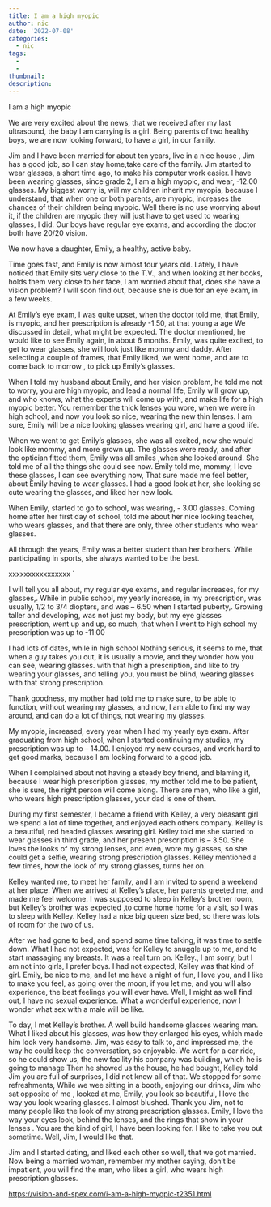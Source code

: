 ```yaml
---
title: I am a high myopic
author: nic
date: '2022-07-08'
categories:
  - nic
tags:
  - 
  - 
thumbnail: 
description: 
---
```


I am a high myopic




We are very excited about the news, that we received after my last ultrasound, the baby I am carrying is a girl.
Being parents of two healthy boys, we are now looking forward, to have a girl, in our family.


Jim and I have been married for about ten years, live in a nice house , Jim has a good job, so I can stay home,take care of the family.
Jim started to wear glasses, a short time ago, to make his computer work easier.
I have been wearing glasses, since grade 2, I am a high myopic, and wear, -12.00 glasses.
My biggest worry is, will my children inherit my myopia, because I understand, that when one or both parents,
are myopic, increases the chances of their children being myopic.
Well there is no use worrying about it, if the children are myopic they will just have to get used to wearing glasses, I did.
Our boys have regular eye exams, and according the doctor both have 20/20 vision.




We now have a daughter, Emily, a healthy, active baby.




Time goes fast, and Emily is now almost four years old.
Lately, I have noticed that Emily sits very close to the T.V., and when looking at her books,
holds them very close to her face, I am worried about that, does she have a vision problem? 
I will soon find out, because she is due for an eye exam, in a few weeks.




At Emily’s eye exam, I was quite upset, when the doctor told me, that Emily, is myopic, 
and her prescription is already -1.50, at that young a age
We discussed in detail, what might be expected.
The doctor mentioned, he would like to see Emily again, in about 6 months.
Emily, was quite excited, to get to wear glasses, she will look just like mommy and daddy.
After selecting a couple of frames, that Emily liked, we went home, and are to come back to morrow ,
to pick up Emily’s glasses.




When I told my husband about Emily, and her vision problem, he told me not to worry, you are high myopic,
and lead a normal life, Emily will grow up, and who knows, what the experts will come up with, 
and make life for a high myopic better. 
You remember the thick lenses you wore, when we were in high school, and now you look so nice,
wearing the new thin lenses.
I am sure, Emily will be a nice looking glasses wearing girl, and have a good life.




When we went to get Emily’s glasses, she was all excited, now she would look like mommy, and more grown up.
The glasses were ready, and after the optician fitted them, Emily was all smiles ,when she looked around.
She told me of all the things she could see now.
Emily told me, mommy, I love these glasses, I can see everything now,
That sure made me feel better, about Emily having to wear glasses.
I had a good look at her, she looking so cute wearing the glasses, and liked her new look.




When Emily, started to go to school, was wearing, - 3.00 glasses.
Coming home after her first day of school, told me about her nice looking teacher, who wears glasses,
and that there are only, three other students who wear glasses.




All through the years, Emily was a better student than her brothers.
While participating in sports, she always wanted to be the best.


xxxxxxxxxxxxxxxx
`


I will tell you all about, my regular eye exams, and regular increases, for my glasses,.
While in public school, my yearly increase, in my prescription, was usually, 1/2 to 3/4 diopters, and was – 6.50
when I started puberty,.
Growing taller and developing, was not just my body, but my eye glasses prescription, went up and up, 
so much, that when I went to high school my prescription was up to -11.00


I had lots of dates, while in high school
Nothing serious, it seems to me, that when a guy takes you out, it is usually a movie, and they wonder how you can see,
wearing glasses. with that high a prescription, and like to try wearing your glasses, and telling you, you must be blind, 
wearing glasses with that strong prescription.


Thank goodness, my mother had told me to make sure, to be able to function, without wearing my glasses,
and now, I am able to find my way around, and can do a lot of things, not wearing my glasses.




My myopia, increased, every year when I had my yearly eye exam.
After graduating from high school, when I started continuing my studies, my prescription was up to – 14.00.
I enjoyed my new courses, and work hard to get good marks, because I am looking forward to a good job.




When I complained about not having a steady boy friend, and blaming it, because I wear high prescription glasses,
my mother told me to be patient, she is sure, the right person will come along.
There are men, who like a girl, who wears high prescription glasses, your dad is one of them.




During my first semester, I became a friend with Kelley, a very pleasant girl
we spend a lot of time together, and enjoyed each others company.
Kelley is a beautiful, red headed glasses wearing girl.
Kelley told me she started to wear glasses in third grade, and her present prescription is – 3.50.
She loves the looks of my strong lenses, and even, wore my glasses, so she could get a selfie, 
wearing strong prescription glasses.
Kelley mentioned a few times, how the look of my strong glasses, turns her on.




Kelley wanted me, to meet her family, and I am invited to spend a weekend at her place.
When we arrived at Kelley’s place, her parents greeted me, and made me feel welcome.
I was supposed to sleep in Kelley’s brother room, but Kelley’s brother was expected ,to come home home for a visit, 
so I was to sleep with Kelley.
Kelley had a nice big queen size bed, so there was lots of room for the two of us.




After we had gone to bed, and spend some time talking, it was time to settle down.
What I had not expected, was for Kelley to snuggle up to me, and to start massaging my breasts.
It was a real turn on. 
Kelley., I am sorry, but I am not into girls, I prefer boys.
I had not expected, Kelley was that kind of girl.
Emily, be nice to me, and let me have a night of fun, I love you, and I like to make you feel, as going over the moon,
if you let me, and you will also experience, the best feelings you will ever have.
Well, I might as well find out, I have no sexual experience.
What a wonderful experience, now I wonder what sex with a male will be like.




To day, I met Kelley’s brother.
A well build handsome glasses wearing man.
What I liked about his glasses, was how they enlarged his eyes, which made him look very handsome.
Jim, was easy to talk to, and impressed me, the way he could keep the conversation, so enjoyable.
We went for a car ride, so he could show us, the new facility his company was building, which he is going to manage
Then he showed us the house, he had bought,
Kelley told Jim you are full of surprises, I did not know all of that.
We stopped for some refreshments,
While we wee sitting in a booth, enjoying our drinks, Jim who sat opposite of me , looked at me,
Emily, you look so beautiful, I love the way you look wearing glasses.
I almost blushed.
Thank you Jim, not to many people like the look of my strong prescription glasses.
Emily, I love the way your eyes look, behind the lenses, and the rings that show in your lenses .
You are the kind of girl, I have been looking for. I like to take you out sometime.
Well, Jim, I would like that.


Jim and I started dating, and liked each other so well, that we got married.
Now being a married woman, remember my mother saying, don’t be impatient, 
you will find the man, who likes a girl, who wears high prescription glasses.

https://vision-and-spex.com/i-am-a-high-myopic-t2351.html
